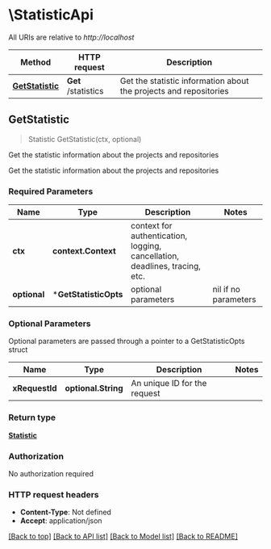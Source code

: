 # \StatisticApi

All URIs are relative to *http://localhost*

Method | HTTP request | Description
------------- | ------------- | -------------
[**GetStatistic**](StatisticApi.md#GetStatistic) | **Get** /statistics | Get the statistic information about the projects and repositories



## GetStatistic

> Statistic GetStatistic(ctx, optional)

Get the statistic information about the projects and repositories

Get the statistic information about the projects and repositories

### Required Parameters


Name | Type | Description  | Notes
------------- | ------------- | ------------- | -------------
**ctx** | **context.Context** | context for authentication, logging, cancellation, deadlines, tracing, etc.
 **optional** | ***GetStatisticOpts** | optional parameters | nil if no parameters

### Optional Parameters

Optional parameters are passed through a pointer to a GetStatisticOpts struct


Name | Type | Description  | Notes
------------- | ------------- | ------------- | -------------
 **xRequestId** | **optional.String**| An unique ID for the request | 

### Return type

[**Statistic**](Statistic.md)

### Authorization

No authorization required

### HTTP request headers

- **Content-Type**: Not defined
- **Accept**: application/json

[[Back to top]](#) [[Back to API list]](../README.md#documentation-for-api-endpoints)
[[Back to Model list]](../README.md#documentation-for-models)
[[Back to README]](../README.md)


